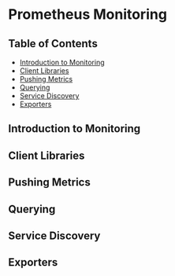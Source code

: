 # Prometheus Monitoring

## Table of Contents

<!-- START doctoc generated TOC please keep comment here to allow auto update -->
<!-- DON'T EDIT THIS SECTION, INSTEAD RE-RUN doctoc TO UPDATE -->

- [Introduction to Monitoring](#introduction-to-monitoring)
- [Client Libraries](#client-libraries)
- [Pushing Metrics](#pushing-metrics)
- [Querying](#querying)
- [Service Discovery](#service-discovery)
- [Exporters](#exporters)

<!-- END doctoc generated TOC please keep comment here to allow auto update -->

## Introduction to Monitoring

## Client Libraries

## Pushing Metrics

## Querying

## Service Discovery

## Exporters
